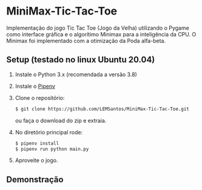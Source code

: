 MiniMax-Tic-Tac-Toe
==================

Implementação do jogo Tic Tac Toe (Jogo da Velha) utilizando o Pygame como interface gráfica e o algorítimo Minimax para a inteligência da CPU. O Minimax foi implementado com a otimização da Poda alfa-beta.

Setup (testado no linux Ubuntu 20.04)
-------------------------------------

1. Instale o Python 3.x (recomendada a versão 3.8)
2. Instale o [Pipenv](https://pipenv.pypa.io/en/latest/)
3. Clone o repositório:

    ```bash
    $ git clone https://github.com/LEMSantos/MiniMax-Tic-Tac-Toe.git
    ```
    ou faça o download do zip e extraia.

4. No diretório principal rode:

    ```bash
    $ pipenv install
    $ pipenv run python main.py
    ```

5. Aproveite o jogo.

Demonstração
------------



[pygame]: http://www.pygame.org
[pipenv]: https://pipenv.readthedocs.io/en/latest/
